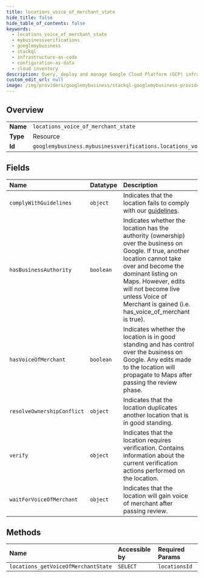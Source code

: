 ```yaml
---
title: locations_voice_of_merchant_state
hide_title: false
hide_table_of_contents: false
keywords:
  - locations_voice_of_merchant_state
  - mybusinessverifications
  - googlemybusiness    
  - stackql
  - infrastructure-as-code
  - configuration-as-data
  - cloud inventory
description: Query, deploy and manage Google Cloud Platform (GCP) infrastructure and resources using SQL
custom_edit_url: null
image: /img/providers/googlemybusiness/stackql-googlemybusiness-provider-featured-image.png
---
```

  
    

## Overview
<table><tbody>
<tr><td><b>Name</b></td><td><code>locations_voice_of_merchant_state</code></td></tr>
<tr><td><b>Type</b></td><td>Resource</td></tr>
<tr><td><b>Id</b></td><td><code>googlemybusiness.mybusinessverifications.locations_voice_of_merchant_state</code></td></tr>
</tbody></table>

## Fields
| Name | Datatype | Description |
|:-----|:---------|:------------|
| `complyWithGuidelines` | `object` | Indicates that the location fails to comply with our [guidelines](https://support.google.com/business/answer/3038177). |
| `hasBusinessAuthority` | `boolean` | Indicates whether the location has the authority (ownership) over the business on Google. If true, another location cannot take over and become the dominant listing on Maps. However, edits will not become live unless Voice of Merchant is gained (i.e. has_voice_of_merchant is true). |
| `hasVoiceOfMerchant` | `boolean` | Indicates whether the location is in good standing and has control over the business on Google. Any edits made to the location will propagate to Maps after passing the review phase. |
| `resolveOwnershipConflict` | `object` | Indicates that the location duplicates another location that is in good standing. |
| `verify` | `object` | Indicates that the location requires verification. Contains information about the current verification actions performed on the location. |
| `waitForVoiceOfMerchant` | `object` | Indicates that the location will gain voice of merchant after passing review. |
## Methods
| Name | Accessible by | Required Params |
|:-----|:--------------|:----------------|
| `locations_getVoiceOfMerchantState` | `SELECT` | `locationsId` |
